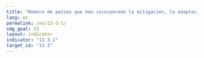 ```yaml
---
title: "Número de países que han incorporado la mitigación, la adaptación, la reducción del impacto y la alerta temprana en los planes de estudios de la enseñanza primaria, secundaria y terciaria"
lang: es
permalink: /es/13-3-1/
sdg_goal: 13
layout: indicator
indicator: "13.3.1"
target_id: "13.3"
---
```



